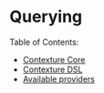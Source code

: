 ﻿# Querying

Table of Contents:
- [Contexture Core](contexture-core.md)
- [Contexture DSL](contexture-dsl.md)
- [Available providers](available-providers.md)
